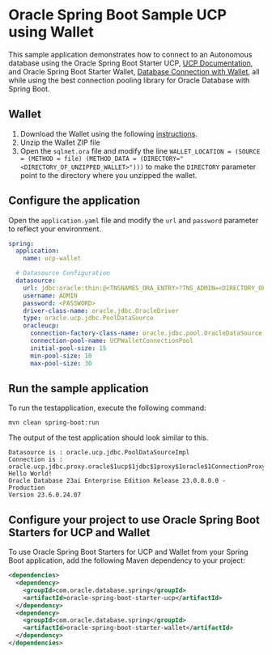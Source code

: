# Oracle Spring Boot Sample UCP using Wallet

This sample application demonstrates how to connect to an Autonomous database using the Oracle Spring Boot Starter UCP, [UCP Documentation](https://docs.oracle.com/en/database/oracle/oracle-database/23/jjucp/), and Oracle Spring Boot Starter Wallet, [Database Connection with Wallet](https://docs.oracle.com/en/cloud/paas/autonomous-database/serverless/adbsb/connect-download-wallet.html), all while using the best connection pooling library for Oracle Database with Spring Boot.

## Wallet

1. Download the Wallet using the following [instructions](https://docs.oracle.com/en/cloud/paas/autonomous-database/serverless/adbsb/connect-download-wallet.html#GUID-DED75E69-C303-409D-9128-5E10ADD47A35).
1. Unzip the Wallet ZIP file
1. Open the `sqlnet.ora` file and modify the line `WALLET_LOCATION = (SOURCE = (METHOD = file) (METHOD_DATA = (DIRECTORY="<DIRECTORY_OF_UNZIPPED_WALLET>")))` to make the `DIRECTORY` parameter point to the directory where you unzipped the wallet.

## Configure the application

 Open the `application.yaml` file and modify the `url` and `password` parameter to reflect your environment.

  ```yaml
  spring:
    application:
      name: ucp-wallet

    # Datasource Configuration
    datasource:
      url: jdbc:oracle:thin:@<TNSNAMES_ORA_ENTRY>?TNS_ADMIN=<DIRECTORY_OF_UNZIPPED_WALLET>
      username: ADMIN
      password: <PASSWORD>
      driver-class-name: oracle.jdbc.OracleDriver
      type: oracle.ucp.jdbc.PoolDataSource
      oracleucp:
        connection-factory-class-name: oracle.jdbc.pool.OracleDataSource
        connection-pool-name: UCPWalletConnectionPool
        initial-pool-size: 15
        min-pool-size: 10
        max-pool-size: 30
  ```

## Run the sample application

To run the testapplication, execute the following command:

```shell
mvn clean spring-boot:run
```

The output of the test application should look similar to this.

```text
Datasource is : oracle.ucp.jdbc.PoolDataSourceImpl 
Connection is : oracle.ucp.jdbc.proxy.oracle$1ucp$1jdbc$1proxy$1oracle$1ConnectionProxy$2oracle$1jdbc$1internal$1OracleConnection$$$Proxy@527fc8e
Hello World!
Oracle Database 23ai Enterprise Edition Release 23.0.0.0.0 - Production
Version 23.6.0.24.07
```

## Configure your project to use Oracle Spring Boot Starters for UCP and Wallet

To use Oracle Spring Boot Starters for UCP and Wallet from your Spring Boot application, add the following Maven dependency to your project:

```xml
<dependencies>
  <dependency>
    <groupId>com.oracle.database.spring</groupId>
    <artifactId>oracle-spring-boot-starter-ucp</artifactId>
  </dependency>
  <dependency>
    <groupId>com.oracle.database.spring</groupId>
    <artifactId>oracle-spring-boot-starter-wallet</artifactId>
  </dependency>
</dependencies>
```
